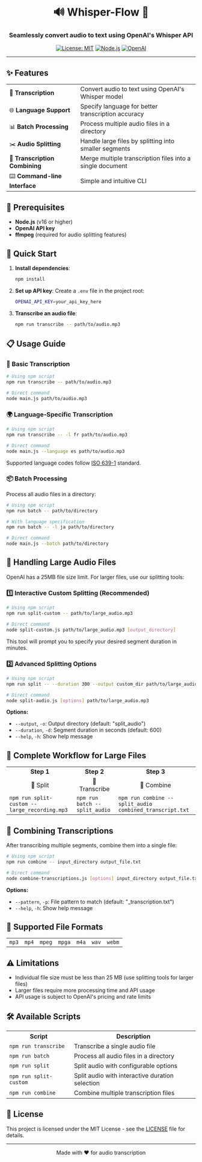 <div align="center">

# 🔊 Whisper-Flow 📝

### Seamlessly convert audio to text using OpenAI's Whisper API

[![License: MIT](https://img.shields.io/badge/License-MIT-blue.svg)](LICENSE)
[![Node.js](https://img.shields.io/badge/Node.js-16%2B-green)](https://nodejs.org/)
[![OpenAI](https://img.shields.io/badge/OpenAI-Whisper-orange)](https://openai.com/)

</div>

---

## ✨ Features

<table>
  <tr>
    <td>🎤 <b>Transcription</b></td>
    <td>Convert audio to text using OpenAI's Whisper model</td>
  </tr>
  <tr>
    <td>🌐 <b>Language Support</b></td>
    <td>Specify language for better transcription accuracy</td>
  </tr>
  <tr>
    <td>📊 <b>Batch Processing</b></td>
    <td>Process multiple audio files in a directory</td>
  </tr>
  <tr>
    <td>✂️ <b>Audio Splitting</b></td>
    <td>Handle large files by splitting into smaller segments</td>
  </tr>
  <tr>
    <td>🔄 <b>Transcription Combining</b></td>
    <td>Merge multiple transcription files into a single document</td>
  </tr>
  <tr>
    <td>⌨️ <b>Command-line Interface</b></td>
    <td>Simple and intuitive CLI</td>
  </tr>
</table>

## 🔧 Prerequisites

- **Node.js** (v16 or higher)
- **OpenAI API key**
- **ffmpeg** (required for audio splitting features)

## 🚀 Quick Start

1. **Install dependencies**:
   ```bash
   npm install
   ```

2. **Set up API key**:
   Create a `.env` file in the project root:
   ```bash
   OPENAI_API_KEY=your_api_key_here
   ```

3. **Transcribe an audio file**:
   ```bash
   npm run transcribe -- path/to/audio.mp3
   ```

## 📋 Usage Guide

### 🎯 Basic Transcription

```bash
# Using npm script
npm run transcribe -- path/to/audio.mp3

# Direct command
node main.js path/to/audio.mp3
```

### 🌍 Language-Specific Transcription

```bash
# Using npm script
npm run transcribe -- -l fr path/to/audio.mp3

# Direct command
node main.js --language es path/to/audio.mp3
```

Supported language codes follow [ISO 639-1](https://en.wikipedia.org/wiki/List_of_ISO_639-1_codes) standard.

### 📦 Batch Processing

Process all audio files in a directory:

```bash
# Using npm script
npm run batch -- path/to/directory

# With language specification
npm run batch -- -l ja path/to/directory

# Direct command
node main.js --batch path/to/directory
```

## 📂 Handling Large Audio Files

OpenAI has a 25MB file size limit. For larger files, use our splitting tools:

### 1️⃣ Interactive Custom Splitting (Recommended)

```bash
# Using npm script
npm run split-custom -- path/to/large_audio.mp3

# Direct command
node split-custom.js path/to/large_audio.mp3 [output_directory]
```

This tool will prompt you to specify your desired segment duration in minutes.

### 2️⃣ Advanced Splitting Options

```bash
# Using npm script
npm run split -- --duration 300 --output custom_dir path/to/large_audio.mp3

# Direct command
node split-audio.js [options] path/to/large_audio.mp3
```

**Options:**
- `--output`, `-o`: Output directory (default: "split_audio")
- `--duration`, `-d`: Segment duration in seconds (default: 600)
- `--help`, `-h`: Show help message

## 🔄 Complete Workflow for Large Files

<div align="center">
  <table>
    <tr>
      <td align="center"><b>Step 1</b></td>
      <td align="center"><b>Step 2</b></td>
      <td align="center"><b>Step 3</b></td>
    </tr>
    <tr>
      <td align="center">🔪 Split</td>
      <td align="center">🎤 Transcribe</td>
      <td align="center">🔗 Combine</td>
    </tr>
    <tr>
      <td><code>npm run split-custom -- large_recording.mp3</code></td>
      <td><code>npm run batch -- split_audio</code></td>
      <td><code>npm run combine -- split_audio combined_transcript.txt</code></td>
    </tr>
  </table>
</div>

## 🔗 Combining Transcriptions

After transcribing multiple segments, combine them into a single file:

```bash
# Using npm script
npm run combine -- input_directory output_file.txt

# Direct command
node combine-transcriptions.js [options] input_directory output_file.txt
```

**Options:**
- `--pattern`, `-p`: File pattern to match (default: "_transcription.txt")
- `--help`, `-h`: Show help message

## 🎵 Supported File Formats

<div align="center">
  <table>
    <tr>
      <td align="center"><code>mp3</code></td>
      <td align="center"><code>mp4</code></td>
      <td align="center"><code>mpeg</code></td>
      <td align="center"><code>mpga</code></td>
      <td align="center"><code>m4a</code></td>
      <td align="center"><code>wav</code></td>
      <td align="center"><code>webm</code></td>
    </tr>
  </table>
</div>

## ⚠️ Limitations

- Individual file size must be less than 25 MB (use splitting tools for larger files)
- Larger files require more processing time and API usage
- API usage is subject to OpenAI's pricing and rate limits

## 🛠️ Available Scripts

<table>
  <tr>
    <th>Script</th>
    <th>Description</th>
  </tr>
  <tr>
    <td><code>npm run transcribe</code></td>
    <td>Transcribe a single audio file</td>
  </tr>
  <tr>
    <td><code>npm run batch</code></td>
    <td>Process all audio files in a directory</td>
  </tr>
  <tr>
    <td><code>npm run split</code></td>
    <td>Split audio with configurable options</td>
  </tr>
  <tr>
    <td><code>npm run split-custom</code></td>
    <td>Split audio with interactive duration selection</td>
  </tr>
  <tr>
    <td><code>npm run combine</code></td>
    <td>Combine multiple transcription files</td>
  </tr>
</table>

## 📜 License

This project is licensed under the MIT License - see the [LICENSE](LICENSE) file for details.

---

<div align="center">
  <p>Made with ❤️ for audio transcription</p>
</div> 